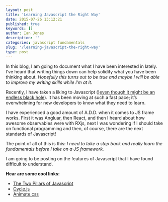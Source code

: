 ```yaml
---
layout: post
title: 'Learning Javascript the Right Way'
date: 2015-07-26 13:12:21
published: true
keywords: []
author: Ian Jones
description: ''
categories: javascript fundamentals
slug: '/learning-javascript-the-right-way'
type: post
---
```


In this blog, I am going to document what I have been interested in lately. I’ve heard that writing things down can help solidify what you have been thinking about. _Hopefully this turns out to be true and maybe I will be able to improve my writing skills while I’m at it._

Recently, I have taken a liking to Javascript ()[even though it might be an endless black hole](http://cube-drone.com/comics/c/relentless-persistence)). It has been moving at such a fast pace; it’s overwhelming for new developers to know what they need to learn.

I have experienced a good amount of A.D.D. when it comes to JS frame works. First it was Angluar, then React, and then I heard about how awesome observables were with RXjs, next I was wondering if I should take on functional programming and then, of course, there are the next standards of Javascript!

The point of all of this is this: _I need to take a step back and really learn the fundamentals before I take on a JS framework._

I am going to be posting on the features of Javascript that I have found difficult to understand.

**Hear are some cool links:**

- [The Two Pillars of Javascript](https://medium.com/p/ee6f3281e7f3)
- [Cycle.js](http://cycle.js.org/)
- [Animate.css](https://daneden.github.io/animate.css/)
